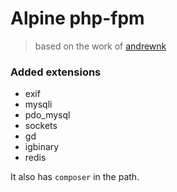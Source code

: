 # Alpine php-fpm

> based on the work of [andrewnk](https://github.com/andrewnk/docker-base-alpine-php)

### Added extensions

- exif
- mysqli
- pdo_mysql
- sockets
- gd
- igbinary
- redis

It also has `composer` in the path.